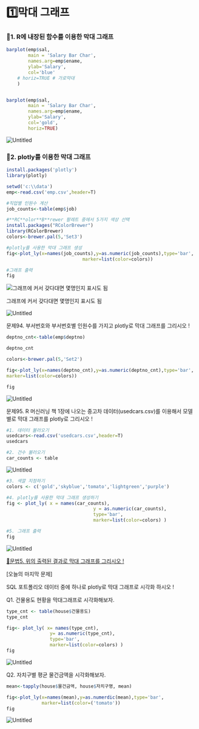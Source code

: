# 1️⃣막대 그래프
### 📍1. R에 내장된 함수를 이용한 막대 그래프 

```r
barplot(emp$sal,
        main = 'Salary Bar Char',
        names.arg=emp$ename,
        ylab='Salary',
        col='blue'
	# horiz=TRUE # 가로막대
	)
```

<img src="">

```r
barplot(emp$sal,
        main = 'Salary Bar Char',
        names.arg=emp$ename,
        ylab='Salary',
        col='gold',
        horiz=TRUE)
```

![Untitled](https://prod-files-secure.s3.us-west-2.amazonaws.com/08691aea-b5b9-4275-80cd-5d0d824962f4/344614f9-3f12-498e-ad55-ae7d4da4278e/Untitled.png)

### 📍2. plotly를 이용한 막대 그래프

```r
install.packages('plotly')
library(plotly)

setwd('c:\\data')
emp<-read.csv('emp.csv',header=T)
```

```r
#직업별 인원수 계산
job_counts<-table(emp$job)

#**RC**olor**B**rewer 팔레트 중에서 5가지 색상 선택
install.packages("RColorBrewer")
library(RColorBrewer)
colors<-brewer.pal(5,'Set3')

#plotly를 사용한 막대 그래프 생성
fig<-plot_ly(x=names(job_counts),y=as.numeric(job_counts),type='bar',
							marker=list(color=colors))

#그래프 출력
fig
```

![그래프에 커서 갖다대면 몇명인지 표시도 됨](https://prod-files-secure.s3.us-west-2.amazonaws.com/08691aea-b5b9-4275-80cd-5d0d824962f4/bd662cc1-def1-4819-b75a-f4441a2857ef/Untitled.png)

그래프에 커서 갖다대면 몇명인지 표시도 됨

![Untitled](https://prod-files-secure.s3.us-west-2.amazonaws.com/08691aea-b5b9-4275-80cd-5d0d824962f4/95b18d48-3745-4d18-acf4-3ce94c7d8230/Untitled.png)

문제94. 부서번호와 부서번호별 인원수를 가지고 plotly로 막대 그래프를 그리시오 ! 

```r
deptno_cnt<-table(emp$deptno)

deptno_cnt

colors<-brewer.pal(5,'Set2')

fig<-plot_ly(x=names(deptno_cnt),y=as.numeric(deptno_cnt),type='bar', 
marker=list(color=colors))

fig  
```

![Untitled](https://prod-files-secure.s3.us-west-2.amazonaws.com/08691aea-b5b9-4275-80cd-5d0d824962f4/ddfaf283-8852-4cae-8673-51a288254cd3/Untitled.png)

문제95. R 머신러닝 책 1장에 나오는 중고차 데이터(usedcars.csv)를 이용해서 모델별로 막대 그래프를 plotly로 그리시오 !

```r
#1. 데이터 불러오기
usedcars<-read.csv('usedcars.csv',header=T)
usedcars
```

```r
#2. 건수 불러오기
car_counts <- table
```

![Untitled](https://prod-files-secure.s3.us-west-2.amazonaws.com/08691aea-b5b9-4275-80cd-5d0d824962f4/474b8e2a-fb90-406b-a548-13b3c9a643ae/Untitled.png)

```r
#3. 색깔 지정하기 
colors <- c('gold','skyblue','tomato','lightgreen','purple')
```

```r
#4. plotly를 사용한 막대 그래프 생성하기 
fig <- plot_ly( x = names(car_counts),
								y = as.numeric(car_counts),
								type='bar',
								marker=list(color=colors) ) 
```

```r
#5. 그래프 출력
fig 
```

![Untitled](https://prod-files-secure.s3.us-west-2.amazonaws.com/08691aea-b5b9-4275-80cd-5d0d824962f4/c87567c1-6e69-420e-bc74-0782bd9564a0/Untitled.png)

[📍문법5. 위의 출력된 결과로 막대 그래프를 그리시오 ! ](https://www.notion.so/5-68a968a400b84644b5016dadcaf6f28a?pvs=21) 

[오늘의 마지막 문제] 

SQL 포트폴리오 데이터 중에 하나로 plotly로 막대 그래프로 시각화 하시오 ! 

Q1. 건물용도 현황을 막대그래프로 시각화해보자.

```r
type_cnt <- table(house$건물용도)
type_cnt

fig<- plot_ly( x= names(type_cnt),
                y= as.numeric(type_cnt),
                type='bar',
                marker=list(color=colors) )
fig
```

![Untitled](https://prod-files-secure.s3.us-west-2.amazonaws.com/08691aea-b5b9-4275-80cd-5d0d824962f4/cd815697-b031-49cf-84d9-82ad4e338752/Untitled.png)

Q2. 자치구별 평균 물건금액을 시각화해보자. 

```r
mean<-tapply(house$물건금액, house$자치구명, mean)

fig<-plot_ly(x=names(mean),y=as.numerdic(mean),type='bar',
             marker=list(color=('tomato'))
fig
```

![Untitled](https://prod-files-secure.s3.us-west-2.amazonaws.com/08691aea-b5b9-4275-80cd-5d0d824962f4/bfa5e4bb-a1c2-4098-bb30-cad39000fa62/Untitled.png)
